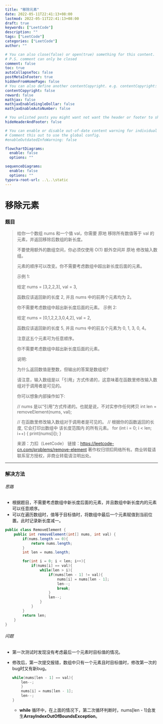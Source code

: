 ```yaml
---
title: "移除元素"
date: 2022-05-11T22:41:13+08:00
lastmod: 2022-05-11T22:41:13+08:00
draft: true
keywords: ["LeetCode"]
description: ""
tags: ["LeetCode"]
categories: ["LeetCode"]
author: ""

# You can also close(false) or open(true) something for this content.
# P.S. comment can only be closed
comment: false
toc: true
autoCollapseToc: false
postMetaInFooter: true
hiddenFromHomePage: false
# You can also define another contentCopyright. e.g. contentCopyright: "This is another copyright."
contentCopyright: false
reward: false
mathjax: false
mathjaxEnableSingleDollar: false
mathjaxEnableAutoNumber: false

# You unlisted posts you might want not want the header or footer to show
hideHeaderAndFooter: false

# You can enable or disable out-of-date content warning for individual post.
# Comment this out to use the global config.
#enableOutdatedInfoWarning: false

flowchartDiagrams:
  enable: false
  options: ""

sequenceDiagrams: 
  enable: false
  options: ""
typora-root-url: ..\..\static
---
```


<!--more-->
# 移除元素

### 题目

> 给你一个数组 nums 和一个值 val，你需要 原地 移除所有数值等于 val 的元素，并返回移除后数组的新长度。
>
> 不要使用额外的数组空间，你必须仅使用 O(1) 额外空间并 原地 修改输入数组。
>
> 元素的顺序可以改变。你不需要考虑数组中超出新长度后面的元素。
>
>  
>
> 示例 1:
>
> 给定 nums = [3,2,2,3], val = 3,
>
> 函数应该返回新的长度 2, 并且 nums 中的前两个元素均为 2。
>
> 你不需要考虑数组中超出新长度后面的元素。
> 示例 2:
>
> 给定 nums = [0,1,2,2,3,0,4,2], val = 2,
>
> 函数应该返回新的长度 5, 并且 nums 中的前五个元素为 0, 1, 3, 0, 4。
>
> 注意这五个元素可为任意顺序。
>
> 你不需要考虑数组中超出新长度后面的元素。
>
>
> 说明:
>
> 为什么返回数值是整数，但输出的答案是数组呢?
>
> 请注意，输入数组是以「引用」方式传递的，这意味着在函数里修改输入数组对于调用者是可见的。
>
> 你可以想象内部操作如下:
>
> // nums 是以“引用”方式传递的。也就是说，不对实参作任何拷贝
> int len = removeElement(nums, val);
>
> // 在函数里修改输入数组对于调用者是可见的。
> // 根据你的函数返回的长度, 它会打印出数组中 该长度范围内 的所有元素。
> for (int i = 0; i < len; i++) {
>     print(nums[i]);
> }
>
> 来源：力扣（LeetCode）
> 链接：https://leetcode-cn.com/problems/remove-element
> 著作权归领扣网络所有。商业转载请联系官方授权，非商业转载请注明出处。
>

---

### 解决方法

###### 思路

+ 根据题目，不需要考虑数组中新长度后面的元素，并且数组中新长度内的元素可以任意顺序。
+ 可以在遍历数组时，值等于目标值时，将数组中最后一个元素赋值到当前位置。此时记录新长度减一。

```java
public class RemoveElement {
    public int removeElement(int[] nums, int val) {
        if(nums.length == 0){
            return nums.length;
        }
        int len = nums.length;

        for(int i = 0; i < len; i++){
            if(nums[i] == val){
                while(len > i){
                    if(nums[len - 1] != val){
                        nums[i] = nums[len - 1];
                        len--;
                        break;
                    }
                    len--;
                }
            }
        }
        return len;
    }
}
```

###### 问题

+ 第一次测试时发现没有考虑最后一个元素时目标值的情况。

+ 修改后，第一次提交报错，数组中只有一个元素且时目标值时，修改第一次的bug时又有新bug。

    ```java
    while(nums[len - 1] == val){
        len--;
        }
        nums[i] = nums[len - 1];
        len--;
    }
    ```

    + **while** 循环中，在上面的情况下，第二次循环判断时，nums[len - 1]会发生**ArrayIndexOutOfBoundsException**。